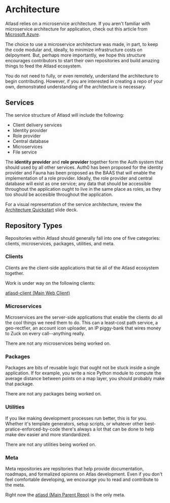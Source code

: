 # Architecture
Atlasd relies on a microservice architecture. If you aren't familiar with microservice architecture for application, check out this article from [Microsoft Azure](https://docs.microsoft.com/en-us/azure/architecture/guide/architecture-styles/microservices).

The choice to use a microservice architecture was made, in part, to keep the code modular and, ideally, to minimize infrastructure costs on delpoyment. But, perhaps more importantly, we hope this structure encourages contributors to start their own repositories and build amazing things to feed the Atlasd ecosystem.

You do not need to fully, or even remotely, understand the architecture to begin contributing. However, if you are interested in creating a repo of your own, demonstrated understanding of the architecture is necessary.

## Services
The service structure of Atlasd will include the following:
- Client delivery services
- Identity provider
- Role provider
- Central database
- Microservices
- File service

The **identity provider** and **role provider** together form the Auth system that should used by all other services. Auth0 has been proposed for the identity provider and Fauna has been proposed as the BAAS that will enable the implementation of a role provider. Ideally, the role provider and central database will exist as one service; any data that should be accessible throughout the application ought to live in the same place as roles, as they too should be accesible throughout the application.

For a visual representation of the service architecture, review the [Architecture Quickstart](https://docs.google.com/presentation/d/1X_PXxBQBLjXTfP17kSLM6m6KB487YMzLb4R2CXMUzfE/edit?usp=sharing) slide deck.

## Repository Types
Repositories within Atlasd should generally fall into one of five categories: clients, microservices, packages, utilities, and meta.

### Clients
Clients are the client-side applications that tie all of the Atlasd ecosystem together.

Work is under way on the following clients:

[atlasd-client (Main Web Client)](https://github.com/atlasd-geo/atlasd-client)

### Microservices
Microservices are the server-side applications that enable the clients do all the cool things we need them to do. This can a least-cost path service, a geo-rectfier, an account icon uploader, an IP piggy-bank that wires money to Zuck on every call--anything really.

There are not any microservices being worked on.

### Packages
Packages are bits of reusable logic that ought not be stuck inside a single application. If for example, you write a nice Python module to compute the average distance between points on a map layer, you should probably make that package.

There are not any packages being worked on.

### Utilities
If you like making development processes run better, this is for you. Whether it's template generators, setup scripts, or whatever other best-pratice-enforced-by-code there's always a lot that can be done to help make dev easier and more standardized.

There are not any utilities being worked on.

### Meta
Meta repositories are repsitories that help provide documentation, roadmaps, and formalized opionns on Atlas development. Even if you don't feel comfortable developing, we encourage you to read and contribute to the meta.

Right now the [atlasd (Main Parent Repo)](https://github.com/atlasd-geo) is the only meta.
